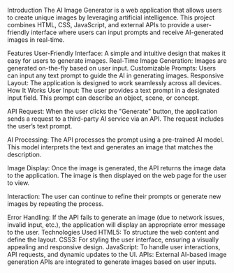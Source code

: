 Introduction
The AI Image Generator is a web application that allows users to create unique images by leveraging artificial intelligence. This project combines HTML, CSS, JavaScript, and external APIs to provide a user-friendly interface where users can input prompts and receive AI-generated images in real-time.

Features
User-Friendly Interface: A simple and intuitive design that makes it easy for users to generate images.
Real-Time Image Generation: Images are generated on-the-fly based on user input.
Customizable Prompts: Users can input any text prompt to guide the AI in generating images.
Responsive Layout: The application is designed to work seamlessly across all devices.
How It Works
User Input: The user provides a text prompt in a designated input field. This prompt can describe an object, scene, or concept.

API Request: When the user clicks the "Generate" button, the application sends a request to a third-party AI service via an API. The request includes the user’s text prompt.

AI Processing: The API processes the prompt using a pre-trained AI model. This model interprets the text and generates an image that matches the description.

Image Display: Once the image is generated, the API returns the image data to the application. The image is then displayed on the web page for the user to view.

Interaction: The user can continue to refine their prompts or generate new images by repeating the process.

Error Handling:
If the API fails to generate an image (due to network issues, invalid input, etc.), the application will display an appropriate error message to the user.
Technologies Used
HTML5: To structure the web content and define the layout.
CSS3: For styling the user interface, ensuring a visually appealing and responsive design.
JavaScript: To handle user interactions, API requests, and dynamic updates to the UI.
APIs: External AI-based image generation APIs are integrated to generate images based on user inputs.

